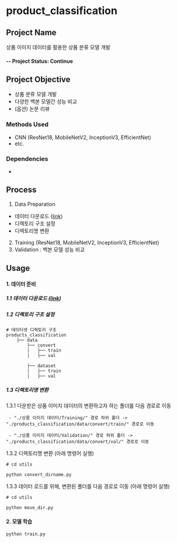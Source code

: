 # product_classification



## Project Name
상품 이미지 데이터를 활용한 상품 분류 모델 개발

#### -- Project Status: Continue


## Project Objective
* 상품 분류 모델 개발
* 다양한 백본 모델간 성능 비교 
* (옵션) 논문 리뷰

### Methods Used
* CNN (ResNet18, MobileNetV2, InceptionV3, EfficientNet)
* etc. 

### Dependencies
* 


## Process
1. Data Preparation 
  - 데이터 다운로드 ([link](https://aihub.or.kr/aidata/34145/download))
  - 디렉토리 구조 설정
  - 디렉토리명 변환
2. Training (ResNet18, MobileNetV2, InceptionV3, EfficientNet)
3. Validation : 백본 모델 성능 비교


## Usage

#### 1. 데이터 준비 

   ##### 1.1 데이터 다운로드 ([link](https://aihub.or.kr/aidata/34145/download))
   
   ##### 1.2 디렉토리 구조 설정 
    
    # 데이터셋 디렉토리 구조 
    products_classification
        ├── data
            ├── convert
            |   ├── train
            |   ├── val

            ├── dataset  
            |   ├── train
            |   ├── val
   
    
   ##### 1.3 디렉토리명 변환
   1.3.1 다운받은 상품 이미지 데이터의 변환하고자 하는 폴더를 다음 경로로 이동
   
     - "./상품 이미지 데이터/Training/" 경로 하위 폴더 -> "./products_classification/data/convert/train/" 경로로 이동
     
     - "./상품 이미지 데이터/Validation/" 경로 하위 폴더 -> "./products_classification/data/convert/val/" 경로로 이동
   
   
   1.3.2 디렉토리명 변환 (아래 명령어 실행)
    
    # cd utils
    
    python convert_dirname.py


   1.3.3 데이터 로드를 위해, 변환된 폴더를 다음 경로로 이동 (아래 명령어 실행)
    
    # cd utils
    
    python move_dir.py  
    
 



#### 2. 모델 학습

    python train.py






